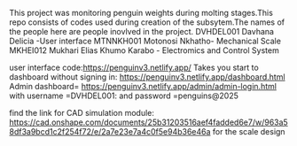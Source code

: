 This project was monitoring penguin weights during molting stages.This repo consists of codes used during creation of the subsytem.The names of the people here are people inovlved in the project.
DVHDEL001 Davhana Delicia -User interface
MTNNKH001 Motonosi Nkhatho- Mechanical Scale
MKHEI012 Mukhari Elias Khumo Karabo - Electromics and Control System 

user interface code:https://penguinv3.netlify.app/
Takes you start to dashboard without signing in: https://penguinv3.netlify.app/dashboard.html
Admin dashboard= https://penguinv3.netlify.app/admin/admin-login.html  with username =DVHDEL001: and password =penguins@2025

 find the link for CAD simulation module: https://cad.onshape.com/documents/25b31203516aef4fadded6e7/w/963a58df3a9bcd1c2f254f72/e/2a7e23e7a4c0f5e94b36e46a for the scale design
